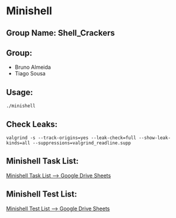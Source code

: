 
# Minishell

## Group Name: Shell_Crackers

## Group:

- Bruno Almeida
- Tiago Sousa

## Usage:

`./minishell`

## Check Leaks:

`valgrind -s --track-origins=yes --leak-check=full --show-leak-kinds=all --suppressions=valgrind_readline.supp`

## Minishell Task List:

[Minishell Task List --> Google Drive Sheets](https://docs.google.com/spreadsheets/d/1X4kh5HCZU5TssXyUEBgGDkhZ3uCTyA1BjP974dPNYpY/edit?gid=0#gid=0)

## Minishell Test List:

[Minishell Test List --> Google Drive Sheets](https://docs.google.com/spreadsheets/d/1SES4wqFz-qAOcvdbCnbF--DKCN_708L4PudtX_Ihrkc/edit?gid=0#gid=0)